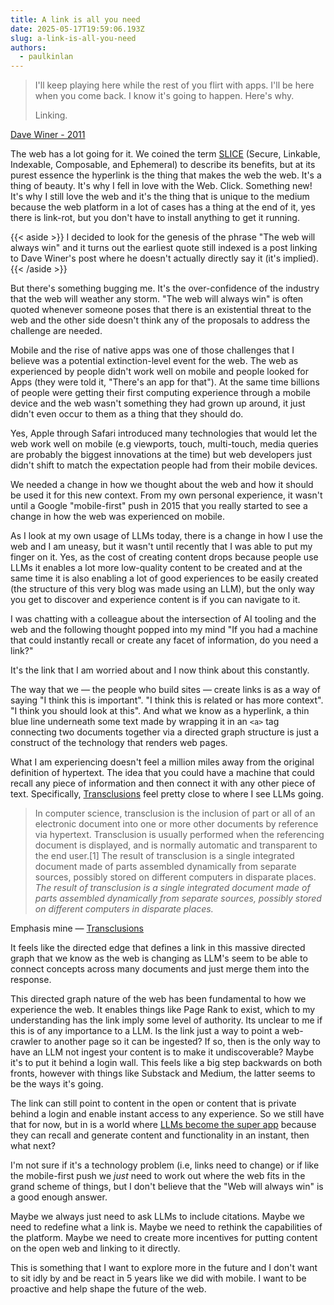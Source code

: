 ```yaml
---
title: A link is all you need
date: 2025-05-17T19:59:06.193Z
slug: a-link-is-all-you-need
authors:
  - paulkinlan
---
```


> I'll keep playing here while the rest of you flirt with apps. I'll be here when you come back. I know it's going to happen. Here's why.
>
> Linking.

[Dave Winer - 2011](http://scripting.com/stories/2011/12/13/whyAppsAreNotTheFuture.html#p11405)

The web has a lot going for it. We coined the term [SLICE](https://paul.kinlan.me/slice-the-web/) (Secure, Linkable, Indexable, Composable, and Ephemeral) to describe its benefits, but at its purest essence the hyperlink is the thing that makes the web the web. It's a thing of beauty. It's why I fell in love with the Web. Click. Something new! It's why I still love the web and it's the thing that is unique to the medium because the web platform in a lot of cases has a thing at the end of it, yes there is link-rot, but you don't have to install anything to get it running.

{{< aside >}}
I decided to look for the genesis of the phrase "The web will always win" and it turns out the earliest quote still indexed is a post linking to Dave Winer's post where he doesn't actually directly say it (it's implied).
{{< /aside >}}

But there's something bugging me. It's the over-confidence of the industry that the web will weather any storm. "The web will always win" is often quoted whenever someone poses that there is an existential threat to the web and the other side doesn't think any of the proposals to address the challenge are needed.

Mobile and the rise of native apps was one of those challenges that I believe was a potential extinction-level event for the web. The web as experienced by people didn't work well on mobile and people looked for Apps (they were told it, "There's an app for that"). At the same time billions of people were getting their first computing experience through a mobile device and the web wasn't something they had grown up around, it just didn't even occur to them as a thing that they should do.

Yes, Apple through Safari introduced many technologies that would let the web work well on mobile (e.g viewports, touch, multi-touch, media queries are probably the biggest innovations at the time) but web developers just didn't shift to match the expectation people had from their mobile devices.

We needed a change in how we thought about the web and how it should be used it for this new context. From my own personal experience, it wasn't until a Google "mobile-first" push in 2015 that you really started to see a change in how the web was experienced on mobile.

As I look at my own usage of LLMs today, there is a change in how I use the web and I am uneasy, but it wasn't until recently that I was able to put my finger on it. Yes, as the cost of creating content drops because people use LLMs it enables a lot more low-quality content to be created and at the same time it is also enabling a lot of good experiences to be easily created (the structure of this very blog was made using an LLM), but the only way you get to discover and experience content is if you can navigate to it.

I was chatting with a colleague about the intersection of AI tooling and the web and the following thought popped into my mind "If you had a machine that could instantly recall or create any facet of information, do you need a link?"

It's the link that I am worried about and I now think about this constantly.

The way that we &mdash; the people who build sites &mdash; create links is as a way of saying "I think this is important". "I think this is related or has more context". "I think you should look at this". And what we know as a hyperlink, a thin blue line underneath some text made by wrapping it in an `<a>` tag connecting two documents together via a directed graph structure is just a construct of the technology that renders web pages.

What I am experiencing doesn't feel a million miles away from the original definition of hypertext. The idea that you could have a machine that could recall any piece of information and then connect it with any other piece of text. Specifically, [Transclusions](https://en.wikipedia.org/wiki/Transclusion) feel pretty close to where I see LLMs going.

> In computer science, transclusion is the inclusion of part or all of an electronic document into one or more other documents by reference via hypertext. Transclusion is usually performed when the referencing document is displayed, and is normally automatic and transparent to the end user.[1] The result of transclusion is a single integrated document made of parts assembled dynamically from separate sources, possibly stored on different computers in disparate places. _The result of transclusion is a single integrated document made of parts assembled dynamically from separate sources, possibly stored on different computers in disparate places._

Emphasis mine &mdash; [Transclusions](https://en.wikipedia.org/wiki/Transclusion)

It feels like the directed edge that defines a link in this massive directed graph that we know as the web is changing as LLM's seem to be able to connect concepts across many documents and just merge them into the response.

This directed graph nature of the web has been fundamental to how we experience the web. It enables things like Page Rank to exist, which to my understanding has the link imply some level of authority. Its unclear to me if this is of any importance to a LLM. Is the link just a way to point a web-crawler to another page so it can be ingested? If so, then is the only way to have an LLM not ingest your content is to make it undiscoverable? Maybe it's to put it behind a login wall. This feels like a big step backwards on both fronts, however with things like Substack and Medium, the latter seems to be the ways it's going.

The link can still point to content in the open or content that is private behind a login and enable instant access to any experience. So we still have that for now, but in is a world where [LLMs become the super app](/super-apps/) because they can recall and generate content and functionality in an instant, then what next?

I'm not sure if it's a technology problem (i.e, links need to change) or if like the mobile-first push we _just_ need to work out where the web fits in the grand scheme of things, but I don't believe that the "Web will always win" is a good enough answer.

Maybe we always just need to ask LLMs to include citations. Maybe we need to redefine what a link is. Maybe we need to rethink the capabilities of the platform. Maybe we need to create more incentives for putting content on the open web and linking to it directly.

This is something that I want to explore more in the future and I don't want to sit idly by and be react in 5 years like we did with mobile. I want to be proactive and help shape the future of the web.
